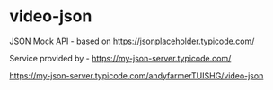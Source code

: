 # video-json
JSON Mock API - based on https://jsonplaceholder.typicode.com/

Service provided by - https://my-json-server.typicode.com/

 https://my-json-server.typicode.com/andyfarmerTUISHG/video-json
